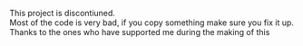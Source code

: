 This project is discontiuned.\
Most of the code is very bad, if you copy something make sure you fix it up.\
Thanks to the ones who have supported me during the making of this
